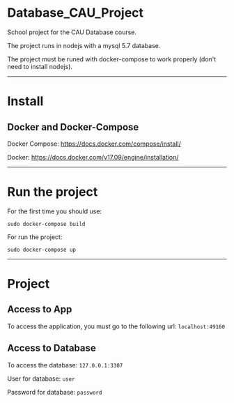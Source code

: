 # Database_CAU_Project
School project for the CAU Database course.

The project runs in nodejs with a mysql 5.7 database.

The project must be runed with docker-compose to work properly (don't need to install nodejs).

***

# Install
## Docker and Docker-Compose
Docker Compose: https://docs.docker.com/compose/install/

Docker: https://docs.docker.com/v17.09/engine/installation/

***

# Run the project
For the first time you should use:

```sudo docker-compose build```

For run the project:

```sudo docker-compose up```

***

# Project
## Access to App
To access the application, you must go to the following url: ```localhost:49160```

## Access to Database
To access the database: ```127.0.0.1:3307```

User for database: ```user```

Password for database: ```password```
